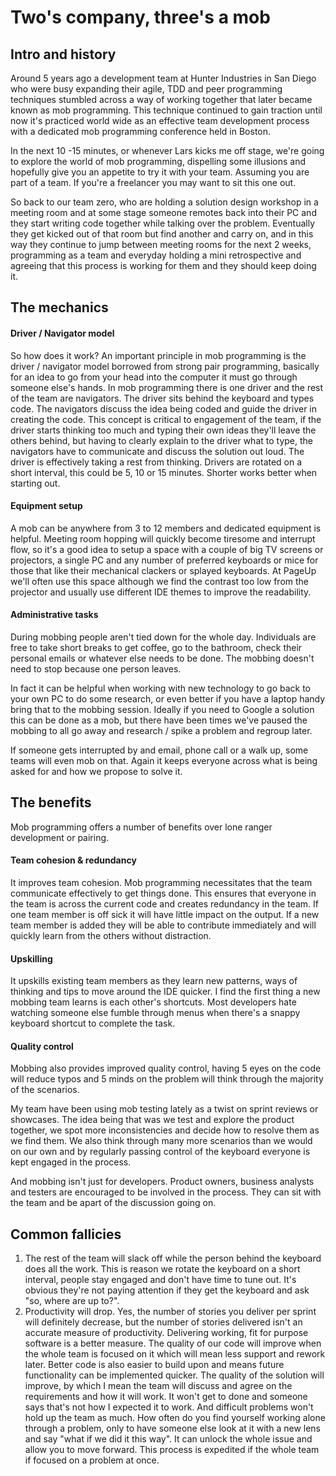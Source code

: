 # Two's company, three's a mob

## Intro and history

Around 5 years ago a development team at Hunter Industries in San Diego who were busy expanding their agile, TDD and peer programming techniques stumbled across a way of working together that later became known as mob programming. This technique continued to gain traction until now it's practiced world wide as an effective team development process with a dedicated mob programming conference held in Boston.

In the next 10 -15 minutes, or whenever Lars kicks me off stage, we're going to explore the world of mob programming, dispelling some illusions and hopefully give you an appetite to try it with your team. Assuming you are part of a team. If you're a freelancer you may want to sit this one out.

So back to our team zero, who are holding a solution design workshop in a meeting room and at some stage someone remotes back into their PC and they start writing code together while talking over the problem. Eventually they get kicked out of that room but find another and carry on, and in this way they continue to jump between meeting rooms for the next 2 weeks, programming as a team and everyday holding a mini retrospective and agreeing that this process is working for them and they should keep doing it.

## The mechanics

#### Driver / Navigator model

So how does it work? An important principle in mob programming is the driver / navigator model borrowed from strong pair programming, basically for an idea to go from your head into the computer it must go through someone else's hands. In mob programming there is one driver and the rest of the team are navigators. The driver sits behind the keyboard and types code. The navigators discuss the idea being coded and guide the driver in creating the code. This concept is critical to engagement of the team, if the driver starts thinking too much and typing their own ideas they'll leave the others behind, but having to clearly explain to the driver what to type, the navigators have to communicate and discuss the solution out loud. The driver is effectively taking a rest from thinking. Drivers are rotated on a short interval, this could be 5, 10 or 15 minutes. Shorter works better when starting out.

#### Equipment setup

A mob can be anywhere from 3 to 12 members and dedicated equipment is helpful. Meeting room hopping will quickly become tiresome and interrupt flow, so it's a good idea to setup a space with a couple of big TV screens or projectors, a single PC and any number of preferred keyboards or mice for those that like their mechanical clackers or splayed keyboards. At PageUp we'll often use this space although we find the contrast too low from the projector and usually use different IDE themes to improve the readability. 

#### Administrative tasks

During mobbing people aren't tied down for the whole day. Individuals are free to take short breaks to get coffee, go to the bathroom, check their personal emails or whatever else needs to be done. The mobbing doesn't need to stop because one person leaves.

In fact it can be helpful when working with new technology to go back to your own PC to do some research, or even better if you have a laptop handy bring that to the mobbing session. Ideally if you need to Google a solution this can be done as a mob, but there have been times we've paused the mobbing to all go away and research / spike a problem and regroup later.

If someone gets interrupted by and email, phone call or a walk up, some teams will even mob on that. Again it keeps everyone across what is being asked for and how we propose to solve it.

## The benefits

Mob programming offers a number of benefits over lone ranger development or pairing. 

#### Team cohesion & redundancy

It improves team cohesion. Mob programming necessitates that the team communicate effectively to get things done. This ensures that everyone in the team is across the current code and creates redundancy in the team. If one team member is off sick it will have little impact on the output. If a new team member is added they will be able to contribute immediately and will quickly learn from the others without distraction. 

#### Upskilling

It upskills existing team members as they learn new patterns, ways of thinking and tips to move around the IDE quicker. I find the first thing a new mobbing team learns is each other's shortcuts. Most developers hate watching someone else fumble through menus when there's a snappy keyboard shortcut to complete the task.

#### Quality control

Mobbing also provides improved quality control, having 5 eyes on the code will reduce typos and 5 minds on the problem will think through the majority of the scenarios. 

My team have been using mob testing lately as a twist on sprint reviews or showcases. The idea being that was we test and explore the product together, we spot more inconsistencies and decide how to resolve them as we find them. We also think through many more scenarios than we would on our own and by regularly passing control of the keyboard everyone is kept engaged in the process.

And mobbing isn't just for developers. Product owners, business analysts and testers are encouraged to be involved in the process. They can sit with the team and be apart of the discussion going on. 

## Common fallicies

1. The rest of the team will slack off while the person behind the keyboard does all the work.
   This is reason we rotate the keyboard on a short interval, people stay engaged and don't have time to tune out. It's obvious they're not paying attention if they get the keyboard and ask "so, where are up to?". 
2. Productivity will drop.
   Yes, the number of stories you deliver per sprint will definitely decrease, but the number of stories delivered isn't an accurate measure of productivity. Delivering working, fit for purpose software is a better measure. The quality of our code will improve when the whole team is focused on it which will mean less support and rework later. Better code is also easier to build upon and means future functionality can be implemented quicker. The quality of the solution will improve, by which I mean the team will discuss and agree on the requirements and how it will work. It won't get to done and someone says that's not how I expected it to work. And difficult problems won't hold up the team as much. How often do you find yourself working alone through a problem, only to have someone else look at it with a new lens and say "what if we did it this way". It can unlock the whole issue and allow you to move forward. This process is expedited if the whole team if focused on a problem at once.